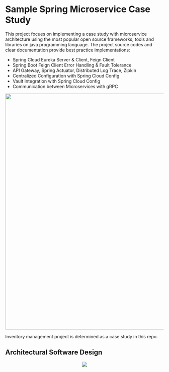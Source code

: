 # Sample Spring Microservice Case Study
This project focues on implementing a case study with microservice architecture using the most popular open source frameworks, tools and libraries on java programming language. The project source codes and clear documentation provide best practice implementations:
- Spring Cloud Eureka Server & Client, Feign Client
- Spring Boot Feign Client Error Handling & Fault Tolerance
- API Gateway, Spring Actuator, Distributed Log Trace, Zipkin
- Centralized Configuration with Spring Cloud Config
- Vault Integration with Spring Cloud Config
- Communication between Microservices with gRPC

<p align="center">
  <img src="https://user-images.githubusercontent.com/22610163/212767752-5417e432-7fa4-46b0-bf38-74580dd12f6b.png" | width="750">
</p>

Inventory management project is determined as a case study in this repo.

## Architectural Software Design
<p align="center">
  <img src="https://user-images.githubusercontent.com/22610163/212738815-6a275acb-6239-4285-acb8-e10d0b9b8376.png">
</p>

